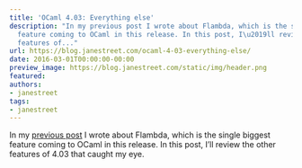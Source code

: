 ```yaml
---
title: 'OCaml 4.03: Everything else'
description: "In my previous post I wrote about Flambda, which is the singlebiggest
  feature coming to OCaml in this release. In this post, I\u2019ll review theother
  features of..."
url: https://blog.janestreet.com/ocaml-4-03-everything-else/
date: 2016-03-01T00:00:00-00:00
preview_image: https://blog.janestreet.com/static/img/header.png
featured:
authors:
- janestreet
tags:
- janestreet
---
```


<p>In my <a href="https://blog.janestreet.com/flambda">previous post</a> I wrote about Flambda, which is the single
biggest feature coming to OCaml in this release. In this post, I&rsquo;ll review the
other features of 4.03 that caught my eye.</p>


